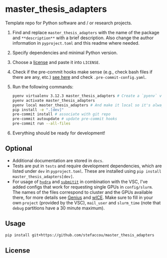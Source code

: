 # master_thesis_adapters

Template repo for Python software and / or research projects.

1. Find and replace `master_thesis_adapters` with the name of the package and `**description**` with a brief description. Also change the author information in `pyproject.toml` and this readme where needed.
2. Specify dependencies and minimal Python version.
3. Choose a [license](https://choosealicense.com/) and paste it into `LICENSE`.
4. Check if the pre-commit hooks make sense (e.g., check bash files if there are any, etc.)
   [see here](https://pre-commit.com/hooks.html) and check `.pre-commit-config.yaml`.
5. Run the following commands:

   ```zsh
   pyenv virtualenv 3.12.3 master_thesis_adapters # Create a `pyenv` virtual env
   pyenv activate master_thesis_adapters
   pyenv local master_thesis_adapters # And make it local so it's always active in this folder
   pip install -e ".[dev]"
   pre-commit install # associate with git repo
   pre-commit autoupdate # update pre-commit hooks
   pre-commit run --all-files
   ```

6. Everything should be ready for development!

## Optional

* Additional documentation are stored in `docs`.
* Tests are put in `tests` and require development dependencies, which are listed under `dev` in `pyproject.toml`. These are installed using `pip install master_thesis_adapters[dev]`.
* For usage of [`hydra`](https://github.com/facebookresearch/hydra) and [`submitit`](https://github.com/facebookincubator/submitit) in combination with the VSC, I've added configs that work for requesting single GPUs in `config/slurm`. The names of the files correspond to cluster and the GPUs available there, for more details see [Genius](https://docs.vscentrum.be/leuven/tier2_genius.html) and [wICE](https://docs.vscentrum.be/leuven/tier2_wice.html). Make sure to fill in your own `project` (provided by the VSC), `mail_user` and `slurm_time` (note that `debug` partitions have a 30 minute maximum).

## Usage

```zsh
pip install git+https://github.com/stefaccou/master_thesis_adapters
```

## License
